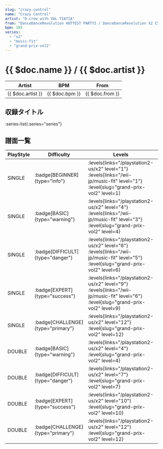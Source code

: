 ```yaml
---
slug: "crazy-control"
name: "Crazy Control"
artist: "D-crew with VAL TIATIA"
from: "DanceDanceRevolution HOTTEST PARTY3 / DanceDanceRevolution X2 CS"
bpm: 105
series:
  - "x2"
  - "music-fit"
  - "grand-prix-vol2"
---
```


# {{ $doc.name }} / {{ $doc.artist }}

|Artist|BPM|From|
|------|---|----|
|{{ $doc.artist }}|{{ $doc.bpm }}|{{ $doc.from }}|

## 収録タイトル

:series-list{:series="series"}

## 譜面一覧

|PlayStyle|Difficulty|Levels|Notes|Movie|
|---------|----------|------|-----|-----|
|SINGLE| :badge[BEGINNER]{type="info"}|<div class="field is-grouped is-grouped-multiline"> :levels{links="/playstation2-us/x2" level="1"} :levels{links="/wii-jp/music-fit" level="1"} :level{slug="grand-prix-vol2" level=1}</div>|53/0||
|SINGLE| :badge[BASIC]{type="warning"}|<div class="field is-grouped is-grouped-multiline"> :levels{links="/playstation2-us/x2" level="4"} :levels{links="/wii-jp/music-fit" level="3"} :level{slug="grand-prix-vol2" level=4}</div>|91/0||
|SINGLE| :badge[DIFFICULT]{type="danger"}|<div class="field is-grouped is-grouped-multiline"> :levels{links="/playstation2-us/x2" level="6"} :levels{links="/wii-jp/music-fit" level="5"} :level{slug="grand-prix-vol2" level=6}</div>|151/0||
|SINGLE| :badge[EXPERT]{type="success"}|<div class="field is-grouped is-grouped-multiline"> :levels{links="/playstation2-us/x2" level="9"} :levels{links="/wii-jp/music-fit" level="6"} :level{slug="grand-prix-vol2" level=9}</div>|243/0||
|SINGLE| :badge[CHALLENGE]{type="primary"}|<div class="field is-grouped is-grouped-multiline"> :levels{links="/playstation2-us/x2" level="12"} :level{slug="grand-prix-vol2" level=12}</div>|274/0||
|DOUBLE| :badge[BASIC]{type="warning"}|<div class="field is-grouped is-grouped-multiline"> :levels{links="/playstation2-us/x2" level="4"} :level{slug="grand-prix-vol2" level=4}</div>|119/0||
|DOUBLE| :badge[DIFFICULT]{type="danger"}|<div class="field is-grouped is-grouped-multiline"> :levels{links="/playstation2-us/x2" level="7"} :level{slug="grand-prix-vol2" level=7}</div>|184/0||
|DOUBLE| :badge[EXPERT]{type="success"}|<div class="field is-grouped is-grouped-multiline"> :levels{links="/playstation2-us/x2" level="10"} :level{slug="grand-prix-vol2" level=10}</div>|242/0||
|DOUBLE| :badge[CHALLENGE]{type="primary"}|<div class="field is-grouped is-grouped-multiline"> :levels{links="/playstation2-us/x2" level="12"} :level{slug="grand-prix-vol2" level=12}</div>|273/0||
